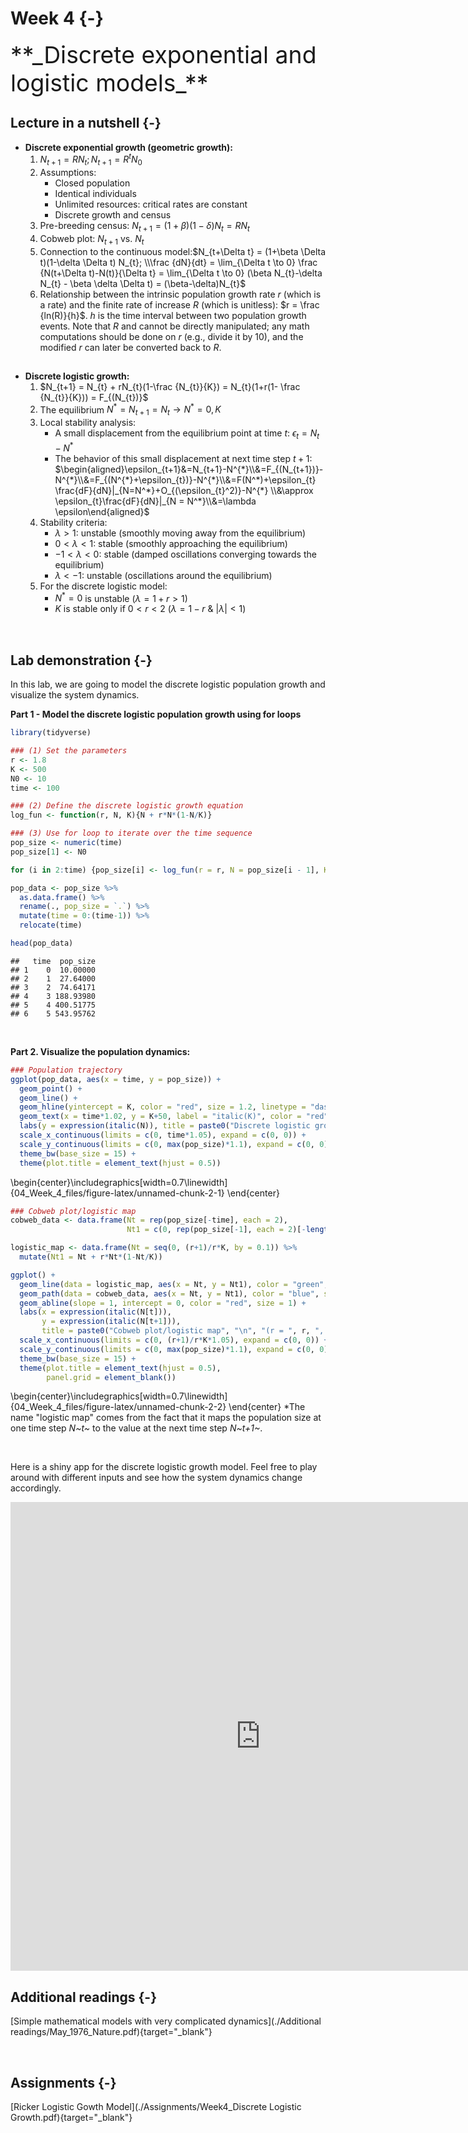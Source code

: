 

# Week 4 {-} 
<div style = "font-size: 28pt"> **_Discrete exponential and logistic models_**</div>

## Lecture in a nutshell {-}

* **Discrete exponential growth (geometric growth):**
    1. $N_{t+1} = RN_{t}; N_{t+1} = R^{t}N_{0}$
    2. Assumptions: 
        - Closed population
        - Identical individuals
        - Unlimited resources: critical rates are constant
        - Discrete growth and census
    3. Pre-breeding census: $N_{t+1} = (1 + \beta)(1-\delta) N_{t} = RN_{t}$
    4. Cobweb plot: $N_{t+1}$ vs. $N_{t}$
    5. Connection to the continuous model:$N_{t+\Delta t} = (1+\beta \Delta t)(1-\delta \Delta t) N_{t}; \\\frac {dN}{dt} = \lim_{\Delta t \to 0} \frac {N(t+\Delta t)-N(t)}{\Delta t} = \lim_{\Delta t \to 0} (\beta N_{t}-\delta N_{t} - \beta \delta \Delta t) = (\beta-\delta)N_{t}$
    6. Relationship between the intrinsic population growth rate _r_ (which is a rate) and the finite rate of increase _R_ (which is unitless): $r = \frac {ln(R)}{h}$. $h$ is the time interval between two population growth events. Note that _R_ and cannot be directly manipulated; any math computations should be done on _r_ (e.g., divide it by 10), and the modified _r_ can later be converted back to _R_.

<div style="height:1px ;"><br></div>

* **Discrete logistic growth:**
    1. $N_{t+1} = N_{t} + rN_{t}(1-\frac {N_{t}}{K}) = N_{t}(1+r(1- \frac {N_{t}}{K})) = F_{(N_{t})}$
    2. The equilibrium $N^* = N_{t+1} = N_{t} \to N^* = 0, K$
    3. Local stability analysis:
        - A small displacement from the equilibrium point at time $t$: $\epsilon_{t} = N_{t} - N^{*}$
        - The behavior of this small displacement at next time step $t+1$:   $\begin{aligned}\epsilon_{t+1}&=N_{t+1}-N^{*}\\&=F_{(N_{t+1})}-N^{*}\\&=F_{(N^{*}+\epsilon_{t})}-N^{*}\\&=F(N^*)+\epsilon_{t} \frac{dF}{dN}|_{N=N^*}+O_{(\epsilon_{t}^2)}-N^{*} \\&\approx \epsilon_{t}\frac{dF}{dN}|_{N = N^*}\\&=\lambda \epsilon\end{aligned}$
    4. Stability criteria:
        - $\lambda > 1$: unstable (smoothly moving away from the equilibrium)
        - $0 < \lambda < 1$: stable (smoothly approaching the equilibrium)
        - $-1 < \lambda < 0$: stable (damped oscillations converging towards the equilibrium)
        - $\lambda < -1$: unstable (oscillations around the equilibrium)
    5. For the discrete logistic model: 
        - $N^{*} = 0$ is unstable ($\lambda = 1+r > 1$)
        - $K$ is stable only if $0 < r < 2$ ($\lambda = 1-r ~\&~ |\lambda| < 1$)

<div style="height:1px ;"><br></div>

<br>

## Lab demonstration {-}

In this lab, we are going to model the discrete logistic population growth and visualize the system dynamics. 

**Part 1 - Model the discrete logistic population growth using for loops**


```r
library(tidyverse)

### (1) Set the parameters
r <- 1.8
K <- 500
N0 <- 10
time <- 100

### (2) Define the discrete logistic growth equation
log_fun <- function(r, N, K){N + r*N*(1-N/K)}  

### (3) Use for loop to iterate over the time sequence
pop_size <- numeric(time)
pop_size[1] <- N0

for (i in 2:time) {pop_size[i] <- log_fun(r = r, N = pop_size[i - 1], K = K)}

pop_data <- pop_size %>% 
  as.data.frame() %>% 
  rename(., pop_size = `.`) %>%
  mutate(time = 0:(time-1)) %>%
  relocate(time)

head(pop_data)
```

```
##   time  pop_size
## 1    0  10.00000
## 2    1  27.64000
## 3    2  74.64171
## 4    3 188.93980
## 5    4 400.51775
## 6    5 543.95762
```

<br>

**Part 2. Visualize the population dynamics:**


```r
### Population trajectory
ggplot(pop_data, aes(x = time, y = pop_size)) + 
  geom_point() + 
  geom_line() +
  geom_hline(yintercept = K, color = "red", size = 1.2, linetype = "dashed") + 
  geom_text(x = time*1.02, y = K+50, label = "italic(K)", color = "red", size = 6.5, parse = T) +
  labs(y = expression(italic(N)), title = paste0("Discrete logistic growth", "\n", "(r = ", r, ", K = ", K, ", N0 = ", N0, ")")) + 
  scale_x_continuous(limits = c(0, time*1.05), expand = c(0, 0)) + 
  scale_y_continuous(limits = c(0, max(pop_size)*1.1), expand = c(0, 0)) + 
  theme_bw(base_size = 15) +
  theme(plot.title = element_text(hjust = 0.5))
```



\begin{center}\includegraphics[width=0.7\linewidth]{04_Week_4_files/figure-latex/unnamed-chunk-2-1} \end{center}

```r
### Cobweb plot/logistic map
cobweb_data <- data.frame(Nt = rep(pop_size[-time], each = 2), 
                          Nt1 = c(0, rep(pop_size[-1], each = 2)[-length(rep(pop_size[-1], each = 2))]))

logistic_map <- data.frame(Nt = seq(0, (r+1)/r*K, by = 0.1)) %>%
  mutate(Nt1 = Nt + r*Nt*(1-Nt/K))

ggplot() + 
  geom_line(data = logistic_map, aes(x = Nt, y = Nt1), color = "green", size = 1.2) + 
  geom_path(data = cobweb_data, aes(x = Nt, y = Nt1), color = "blue", size = 0.5) + 
  geom_abline(slope = 1, intercept = 0, color = "red", size = 1) + 
  labs(x = expression(italic(N[t])),
       y = expression(italic(N[t+1])), 
       title = paste0("Cobweb plot/logistic map", "\n", "(r = ", r, ", K = ", K, ", N0 = ", N0, ")")) + 
  scale_x_continuous(limits = c(0, (r+1)/r*K*1.05), expand = c(0, 0)) + 
  scale_y_continuous(limits = c(0, max(pop_size)*1.1), expand = c(0, 0)) + 
  theme_bw(base_size = 15) +
  theme(plot.title = element_text(hjust = 0.5),
        panel.grid = element_blank())
```



\begin{center}\includegraphics[width=0.7\linewidth]{04_Week_4_files/figure-latex/unnamed-chunk-2-2} \end{center}
\*The name "logistic map" comes from the fact that it maps the population size at one time step *N~t~* to the value at the next time step *N~t+1~*.

<br>

<style>
iframe {border: 0;}
</style>

Here is a shiny app for the discrete logistic growth model. Feel free to play around with different inputs and see how the system dynamics change accordingly.

<iframe src="https://genchanghsu0115.shinyapps.io/Discrete_logistic_mod_shinyapp/?showcase=0" width="800px" height="750px" data-external="1"></iframe>

## Additional readings {-}

[Simple mathematical models with very complicated dynamics](./Additional readings/May_1976_Nature.pdf){target="_blank"}

<br>

## Assignments {-}

[Ricker Logistic Gowth Model](./Assignments/Week4_Discrete Logistic Growth.pdf){target="_blank"}

<!-- [Suggested Solutions](./Assignments/Week4_Discrete Logistic Growth_with_Solutions.pdf){target="_blank"} -->


